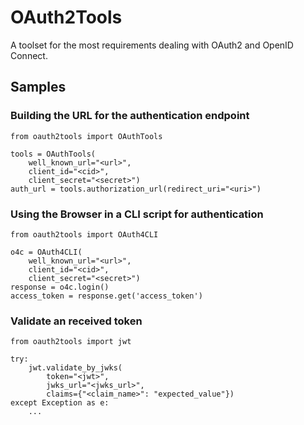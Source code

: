 # OAuth2Tools

A toolset for the most requirements dealing with OAuth2 and OpenID Connect.

## Samples

###  Building the URL for the authentication endpoint

    from oauth2tools import OAuthTools

    tools = OAuthTools(
        well_known_url="<url>", 
        client_id="<cid>", 
        client_secret="<secret>")
    auth_url = tools.authorization_url(redirect_uri="<uri>")

### Using the Browser in a CLI script for authentication

    from oauth2tools import OAuth4CLI

    o4c = OAuth4CLI(
        well_known_url="<url>", 
        client_id="<cid>", 
        client_secret="<secret>")
    response = o4c.login()
    access_token = response.get('access_token')

### Validate an received token

    from oauth2tools import jwt
    
    try:
        jwt.validate_by_jwks(
            token="<jwt>", 
            jwks_url="<jwks_url>",
            claims={"<claim_name>": "expected_value"})
    except Exception as e:
        ...